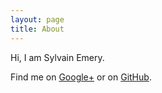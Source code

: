 ```yaml
---
layout: page
title: About
---
```


Hi, I am Sylvain Emery.

Find me on <a href="https://plus.google.com/+SylvainEmery" target="_blank">Google+</a> or on <a href="https://github.com/sylvainemery/" target="_blank">GitHub</a>.